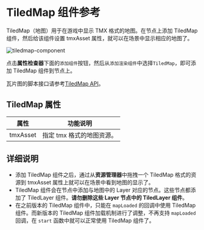 # TiledMap 组件参考

TiledMap（地图）用于在游戏中显示 TMX 格式的地图。在节点上添加 TiledMap 组件，然后给该组件设置 tmxAsset 属性，就可以在场景中显示相应的地图了。

![tiledmap-component](./tiledmap/tiledmap-component.png)

点击**属性检查器**下面的`添加组件`按钮，然后从`添加渲染组件`中选择`TiledMap`，即可添加 TiledMap 组件到节点上。

瓦片图的脚本接口请参考[TiledMap API](../api/classes/TiledMap.html)。

## TiledMap 属性

| 属性 |   功能说明
| -------------- | ----------- |
| tmxAsset | 指定 tmx 格式的地图资源。|

## 详细说明

* 添加 TiledMap 组件之后，通过从**资源管理器**中拖拽一个 TiledMap 格式的资源到 tmxAsset 属性上就可以在场景中看到地图的显示了。
* TiledMap 组件会在节点中添加与地图中的 Layer 对应的节点。这些节点都添加了 TiledLayer 组件。**请勿删除这些 Layer 节点中的 TiledLayer 组件**。
* 在之前版本的 TiledMap 组件中，只能在 `mapLoaded` 的回调中使用 TiledMap 组件。而新版本的 TiledMap 组件加载机制进行了调整，不再支持 `mapLoaded` 回调，在 `start` 函数中就可以正常使用 TiledMap 组件了。

